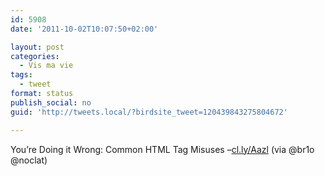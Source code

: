 ```yaml
---
id: 5908
date: '2011-10-02T10:07:50+02:00'

layout: post
categories:
  - Vis ma vie
tags:
  - tweet
format: status
publish_social: no
guid: 'http://tweets.local/?birdsite_tweet=120439843275804672'

---
```


You’re Doing it Wrong: Common HTML Tag Misuses –[cl.ly/Aazl](http://cl.ly/Aazl) (via @br1o @noclat)